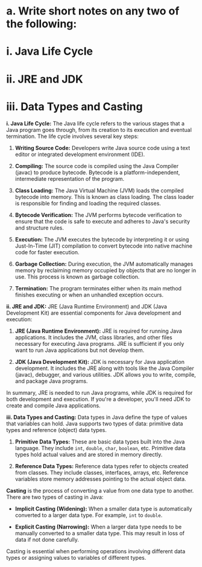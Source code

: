 # a. Write short notes on any two of the following:
# i. Java Life Cycle
# ii. JRE and JDK
# iii. Data Types and Casting 

**i. Java Life Cycle:**
The Java life cycle refers to the various stages that a Java program goes through, from its creation to its execution and eventual termination. The life cycle involves several key steps:

1. **Writing Source Code:** Developers write Java source code using a text editor or integrated development environment (IDE).

2. **Compiling:** The source code is compiled using the Java Compiler (javac) to produce bytecode. Bytecode is a platform-independent, intermediate representation of the program.

3. **Class Loading:** The Java Virtual Machine (JVM) loads the compiled bytecode into memory. This is known as class loading. The class loader is responsible for finding and loading the required classes.

4. **Bytecode Verification:** The JVM performs bytecode verification to ensure that the code is safe to execute and adheres to Java's security and structure rules.

5. **Execution:** The JVM executes the bytecode by interpreting it or using Just-In-Time (JIT) compilation to convert bytecode into native machine code for faster execution.

6. **Garbage Collection:** During execution, the JVM automatically manages memory by reclaiming memory occupied by objects that are no longer in use. This process is known as garbage collection.

7. **Termination:** The program terminates either when its main method finishes executing or when an unhandled exception occurs.

**ii. JRE and JDK:**
JRE (Java Runtime Environment) and JDK (Java Development Kit) are essential components for Java development and execution:

1. **JRE (Java Runtime Environment):** JRE is required for running Java applications. It includes the JVM, class libraries, and other files necessary for executing Java programs. JRE is sufficient if you only want to run Java applications but not develop them.

2. **JDK (Java Development Kit):** JDK is necessary for Java application development. It includes the JRE along with tools like the Java Compiler (javac), debugger, and various utilities. JDK allows you to write, compile, and package Java programs.

In summary, JRE is needed to run Java programs, while JDK is required for both development and execution. If you're a developer, you'll need JDK to create and compile Java applications.

**iii. Data Types and Casting:**
Data types in Java define the type of values that variables can hold. Java supports two types of data: primitive data types and reference (object) data types.

1. **Primitive Data Types:** These are basic data types built into the Java language. They include `int`, `double`, `char`, `boolean`, etc. Primitive data types hold actual values and are stored in memory directly.

2. **Reference Data Types:** Reference data types refer to objects created from classes. They include classes, interfaces, arrays, etc. Reference variables store memory addresses pointing to the actual object data.

**Casting** is the process of converting a value from one data type to another. There are two types of casting in Java: 

- **Implicit Casting (Widening):** When a smaller data type is automatically converted to a larger data type. For example, `int` to `double`.

- **Explicit Casting (Narrowing):** When a larger data type needs to be manually converted to a smaller data type. This may result in loss of data if not done carefully.

Casting is essential when performing operations involving different data types or assigning values to variables of different types.